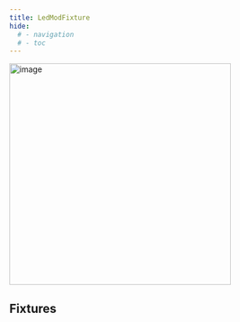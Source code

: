 ```yaml
---
title: LedModFixture
hide:
  # - navigation
  # - toc
---
```


<img width="394" alt="image" src="https://github.com/ewowi/StarDocs/assets/1737159/afea4176-ad75-4431-b2b6-5fed14fa68f7">

## Fixtures

